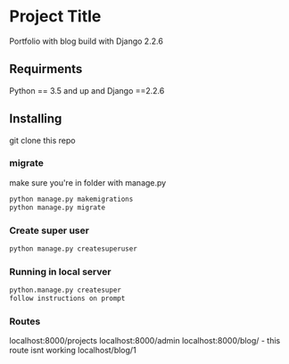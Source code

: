 # Project Title

Portfolio with blog build with Django 2.2.6

## Requirments

Python == 3.5 and up and Django ==2.2.6

## Installing

git clone this repo

### migrate

make sure you're in folder with manage.py

```python
python manage.py makemigrations
python manage.py migrate
```

### Create super user

```python
python manage.py createsuperuser
```

### Running in local server

```python
python.manage.py createsuper
follow instructions on prompt
```

### Routes

localhost:8000/projects
localhost:8000/admin
localhost:8000/blog/ - this route isnt working
localhost/blog/1
